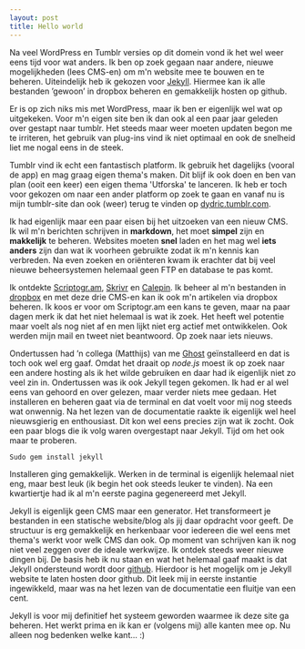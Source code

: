 ```yaml
---
layout: post
title: Hello world
--- 
```


Na veel WordPress en Tumblr versies op dit domein vond ik het wel weer eens tijd voor wat anders. Ik ben op zoek gegaan naar andere, nieuwe mogelijkheden (lees CMS-en) om m'n website mee te bouwen en te beheren. Uiteindelijk heb ik gekozen voor [Jekyll](http://jekyllrb.com). Hiermee kan ik alle bestanden ’gewoon’ in dropbox beheren en gemakkelijk hosten op github.

Er is op zich niks mis met WordPress, maar ik ben er eigenlijk wel wat op uitgekeken. Voor m'n eigen site ben ik dan ook al een paar jaar geleden over gestapt naar tumblr. Het steeds maar weer moeten updaten begon me te irriteren, het gebruik van plug-ins vind ik niet optimaal en ook de snelheid liet me nogal eens in de steek. 

Tumblr vind ik echt een fantastisch platform. Ik gebruik het dagelijks (vooral de app) en mag graag eigen thema's maken. Dit blijf ik ook doen en ben van plan (ooit een keer) een eigen thema 'Utforska' te lanceren. Ik heb er toch voor gekozen om naar een ander platform op zoek te gaan en vanaf nu is mijn tumblr-site dan ook (weer) terug te vinden op [dydric.tumblr.com](http://dydric.tumblr.com).

Ik had eigenlijk maar een paar eisen bij het uitzoeken van een nieuw CMS. Ik wil m'n berichten schrijven in **markdown**, het moet **simpel** zijn en **makkelijk** te beheren. Websites moeten **snel** laden en het mag wel **iets anders** zijn dan wat ik voorheen gebruikte zodat ik m'n kennis kan verbreden. Na even zoeken en oriënteren kwam ik erachter dat bij veel nieuwe beheersystemen helemaal geen FTP en database te pas komt. 

Ik ontdekte [Scriptogr.am](http://scriptogr.am), [Skrivr](http://skrivr.com) en [Calepin](http://calepin.co). Ik beheer al m'n bestanden in [dropbox](https://www.dropbox.com) en met deze drie CMS-en kan ik ook m'n artikelen via dropbox beheren. Ik koos er voor om Scriptogr.am een kans te geven, maar na paar dagen merk ik dat het niet helemaal is wat ik zoek. Het heeft wel potentie maar voelt als nog niet af en men lijkt niet erg actief met ontwikkelen. Ook werden mijn mail en tweet niet beantwoord. Op zoek naar iets nieuws. 

Ondertussen had ’n collega (Matthijs) van me [Ghost](https://ghost.org) geïnstalleerd en dat is toch ook wel erg gaaf. Omdat het draait op *node.js* moest ik op zoek naar een andere hosting als ik het wilde gebruiken en daar had ik eigenlijk niet zo veel zin in. Ondertussen was ik ook Jekyll tegen gekomen. Ik had er al wel eens van gehoord en over gelezen, maar verder niets mee gedaan. Het installeren en beheren gaat via de terminal en dat voelt voor mij nog steeds wat onwennig. Na het lezen van de documentatie raakte ik eigenlijk wel heel nieuwsgierig en enthousiast. Dit kon wel eens precies zijn wat ik zocht. Ook een paar blogs die ik volg waren overgestapt naar Jekyll. Tijd om het ook maar te proberen.

    Sudo gem install jekyll

Installeren ging gemakkelijk. Werken in de terminal is eigenlijk helemaal niet eng, maar best leuk (ik begin het ook steeds leuker te vinden). Na een kwartiertje had ik al m'n eerste pagina gegenereerd met Jekyll. 

Jekyll is eigenlijk geen CMS maar een generator. Het transformeert je bestanden in een statische website/blog als jij daar opdracht voor geeft. De structuur is erg gemakkelijk en herkenbaar voor iedereen die wel eens met thema's werkt voor welk CMS dan ook. Op moment van schrijven kan ik nog niet veel zeggen over de ideale werkwijze. Ik ontdek steeds weer nieuwe dingen bij. De basis heb ik nu staan en wat het helemaal gaaf maakt is dat Jekyll ondersteund wordt door [github](http://www.github.com). Hierdoor is het mogelijk om je Jekyll website te laten hosten door github. Dit leek mij in eerste instantie ingewikkeld, maar was na het lezen van de documentatie een fluitje van een cent.

Jekyll is voor mij definitief het systeem geworden waarmee ik deze site ga beheren. Het werkt prima en ik kan er (volgens mij) alle kanten mee op. Nu alleen nog bedenken welke kant... :)